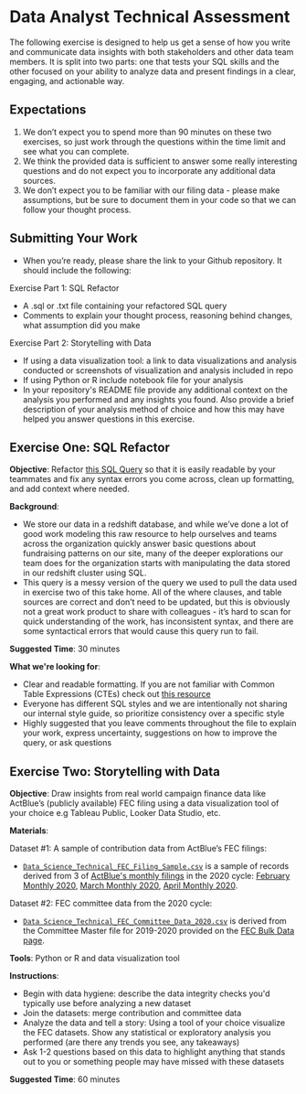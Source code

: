 # Data Analyst Technical Assessment

The following exercise is designed to help us get a sense of how you write and communicate data insights with both stakeholders and other data team members. It is split into two parts: one that tests your SQL skills and the other focused on your ability to analyze data and present findings in a clear, engaging, and actionable way. 

## Expectations

1. We don’t expect you to spend more than 90 minutes on these two exercises, so just work through the questions within the time limit and see what you can complete. 
2. We think the provided data is sufficient to answer some really interesting questions and do not expect you to incorporate any additional data sources. 
3. We don’t expect you to be familiar with our filing data - please make assumptions, but be sure to document them in your code so that we can follow your thought process.

## Submitting Your Work 
- When you’re ready, please share the link to your Github repository. It should include the following: 

Exercise Part 1: SQL Refactor

- A .sql or .txt file containing your refactored SQL query 
- Comments to explain your thought process, reasoning behind changes, what assumption did you make 

Exercise Part 2: Storytelling with Data

- If using a data visualization tool: a link to data visualizations and analysis conducted or screenshots of visualization and analysis included in repo 
- If using Python or R include notebook file for your analysis 
- In your repository's README file provide any additional context on the analysis you performed and any insights you found. Also provide a brief description of your analysis method of choice and how this may have helped you answer questions in this exercise. 


## Exercise One: SQL Refactor
**Objective**: Refactor [this SQL Query](https://docs.google.com/document/d/17gBXAvGRIXUl9up7S794oHpLBQK6gIQw73u8eJSAB9M/edit?usp=sharing) so that it is easily readable by your teammates and fix any syntax errors you come across, clean up formatting, and add context where needed. 

**Background**: 
  - We store our data in a redshift database, and while we’ve done a lot of good work modeling this raw resource to help ourselves and teams across the organization quickly answer basic questions about fundraising patterns on our site, many of the deeper explorations our team does for the organization starts with manipulating the data stored in our redshift cluster using SQL. 
  - This query is a messy version of the query we used to pull the data used in exercise two of this take home. All of the where clauses, and table sources are correct and don’t need to be updated, but this is obviously not a great work product to share with colleagues - it’s hard to scan for quick understanding of the work, has inconsistent syntax, and there are some syntactical errors that would cause this query run to fail. 

**Suggested Time**: 30 minutes 

**What we're looking for**:
  - Clear and readable formatting. If you are not familiar with Common Table Expressions (CTEs) check out [this resource](https://learnsql.com/blog/what-is-common-table-expression/)
  - Everyone has different SQL styles and we are intentionally not sharing our internal style guide, so prioritize consistency over a specific style
  - Highly suggested that you leave comments throughout the file to explain your work, express uncertainty, suggestions on how to improve the query, or ask questions


## Exercise Two: Storytelling with Data 
**Objective**: Draw insights from real world campaign finance data like ActBlue’s (publicly available) FEC filing using a data visualization tool of your choice e.g Tableau Public, Looker Data Studio, etc. 


**Materials**:

Dataset #1: A sample of contribution data from ActBlue’s FEC filings:
  - [`Data_Science_Technical_FEC_Filing_Sample.csv`](https://drive.google.com/file/d/1mHS1k9xC1JKcjrjtqCGvrEj14YzuDsLn/view?usp=drive_link) is a sample of records derived from 3 of [ActBlue's monthly filings](https://www.fec.gov/data/committee/C00401224/?tab=filings&cycle=2020) in the 2020 cycle: [February Monthly 2020](https://docquery.fec.gov/cgi-bin/forms/C00401224/1385527/), [March Monthly 2020](https://docquery.fec.gov/cgi-bin/forms/C00401224/1391686/), [April Monthly 2020](https://docquery.fec.gov/cgi-bin/forms/C00401224/1402724/).
  
Dataset #2: FEC committee data from the 2020 cycle:
  - [`Data Science_Technical_FEC_Committee_Data_2020.csv`](https://drive.google.com/file/d/1oCMfdRZVSyFuhjIhtEMlq4a9upXbMDWp/view?usp=drive_link) is derived from the Committee Master file for 2019-2020 provided on the [FEC Bulk Data page](https://www.fec.gov/data/browse-data/?tab=bulk-data).


**Tools**:
Python or R and data visualization tool 


**Instructions**:

- Begin with data hygiene: describe the data integrity checks you'd typically use before analyzing a new dataset
- Join the datasets: merge contribution and committee data 
- Analyze the data and tell a story: Using a tool of your choice visualize the FEC datasets. Show any statistical or exploratory analysis you performed (are there any trends you see, any takeaways)
- Ask 1-2 questions based on this data to highlight anything that stands out to you or something people may have missed with these datasets

**Suggested Time**: 60 minutes 
